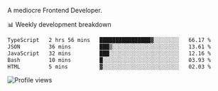 A mediocre Frontend Developer.

📊 Weekly development breakdown
<!--START_SECTION:waka-->

```txt
TypeScript   2 hrs 56 mins   ████████████████▓░░░░░░░░   66.17 %
JSON         36 mins         ███▒░░░░░░░░░░░░░░░░░░░░░   13.61 %
JavaScript   32 mins         ███░░░░░░░░░░░░░░░░░░░░░░   12.16 %
Bash         10 mins         █░░░░░░░░░░░░░░░░░░░░░░░░   03.93 %
HTML         5 mins          ▓░░░░░░░░░░░░░░░░░░░░░░░░   02.03 %
```

<!--END_SECTION:waka-->

<img src="https://gpvc.arturio.dev/iqbalfasri" alt="Profile views"/>
